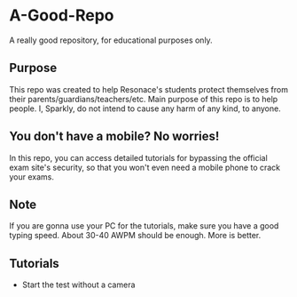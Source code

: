 # A-Good-Repo
A really good repository, for educational purposes only.

## Purpose
This repo was created to help Resonace's students protect themselves from their parents/guardians/teachers/etc.
Main purpose of this repo is to help people. I, Sparkly, do not intend to cause any harm of any kind, to anyone.

## You don't have a mobile? No worries!
In this repo, you can access detailed tutorials for bypassing the official exam site's security, so that you won't even need a mobile phone to crack your exams.

## Note
If you are gonna use your PC for the tutorials, make sure you have a good typing speed.
About 30-40 AWPM should be enough. More is better.

## Tutorials
- Start the test without a camera 
